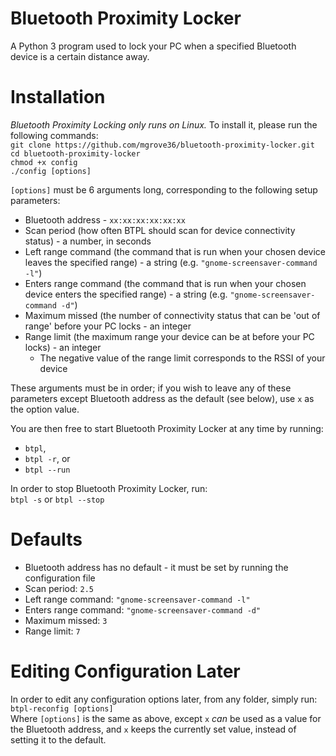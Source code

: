 # Bluetooth Proximity Locker
A Python 3 program used to lock your PC when a specified Bluetooth device is a certain distance away.

# Installation
*Bluetooth Proximity Locking only runs on Linux.*
To install it, please run the following commands:  
`git clone https://github.com/mgrove36/bluetooth-proximity-locker.git`  
`cd bluetooth-proximity-locker`  
`chmod +x config`  
`./config [options]`

`[options]` must be 6 arguments long, corresponding to the following setup parameters:  
* Bluetooth address - `xx:xx:xx:xx:xx:xx`
* Scan period (how often BTPL should scan for device connectivity status) - a number, in seconds
* Left range command (the command that is run when your chosen device leaves the specified range) - a string (e.g. `"gnome-screensaver-command -l"`)
* Enters range command (the command that is run when your chosen device enters the specified range) - a string (e.g. `"gnome-screensaver-command -d"`)
* Maximum missed (the number of connectivity status that can be 'out of range' before your PC locks - an integer
* Range limit (the maximum range your device can be at before your PC locks) - an integer
  * The negative value of the range limit corresponds to the RSSI of your device

These arguments must be in order; if you wish to leave any of these parameters except Bluetooth address as the default (see below), use `x` as the option value.  

You are then free to start Bluetooth Proximity Locker at any time by running:  
* `btpl`,
* `btpl -r`, or
* `btpl --run`

In order to stop Bluetooth Proximity Locker, run:  
`btpl -s` or `btpl --stop`

# Defaults
* Bluetooth address has no default - it must be set by running the configuration file
* Scan period: `2.5`
* Left range command: `"gnome-screensaver-command -l"`
* Enters range command: `"gnome-screensaver-command -d"`
* Maximum missed: `3`
* Range limit: `7`

# Editing Configuration Later
In order to edit any configuration options later, from any folder, simply run:  
`btpl-reconfig [options]`  
Where `[options]` is the same as above, except `x` *can* be used as a value for the Bluetooth address, and `x` keeps the currently set value, instead of setting it to the default.
